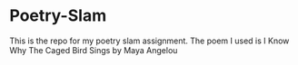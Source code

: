 # Poetry-Slam
This is the repo for my poetry slam assignment. The poem I used is I Know Why The Caged Bird Sings by Maya Angelou
